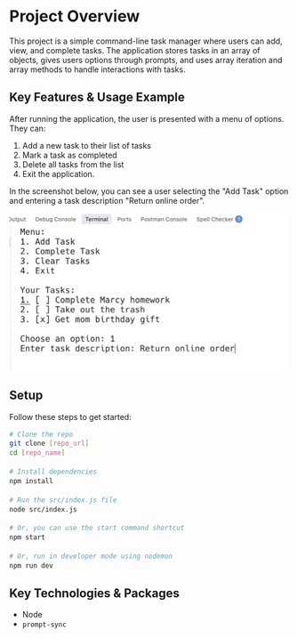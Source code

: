 # Project Overview

This project is a simple command-line task manager where users can add, view, and complete tasks. The application stores tasks in an array of objects, gives users options through prompts, and uses array iteration and array methods to handle interactions with tasks.

## Key Features & Usage Example
After running the application, the user is presented with a menu of options. They can:
1. Add a new task to their list of tasks
2. Mark a task as completed
3. Delete all tasks from the list
4. Exit the application.

In the screenshot below, you can see a user selecting the "Add Task" option and entering a task description "Return online order".

![A simple CLI task manager application.](img/task-manager-screenshot.png)

## Setup

Follow these steps to get started:

```sh
# Clone the repo
git clone [repo_url]
cd [repo_name]

# Install dependencies
npm install

# Run the src/index.js file
node src/index.js

# Or, you can use the start command shortcut
npm start

# Or, run in developer mode using nodemon
npm run dev
```

## Key Technologies & Packages

* Node
* `prompt-sync`
